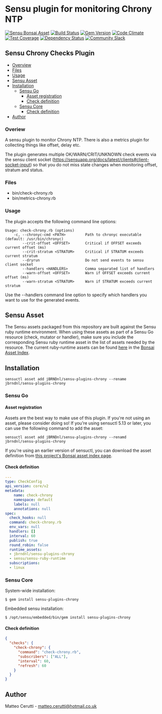 # Sensu plugin for monitoring Chrony NTP

[![Sensu Bonsai Asset](https://img.shields.io/badge/Bonsai-Download%20Me-brightgreen.svg?colorB=89C967&logo=sensu)](https://bonsai.sensu.io/assets/sensu-plugins/sensu-plugins-chrony)
[![Build Status](https://travis-ci.org/sensu-plugins/sensu-plugins-chrony.svg?branch=master)](https://travis-ci.org/sensu-plugins/sensu-plugins-chrony)
[![Gem Version](https://badge.fury.io/rb/sensu-plugins-chrony.svg)](https://badge.fury.io/rb/sensu-plugins-chrony)
[![Code Climate](https://codeclimate.com/github/sensu-plugins/sensu-plugins-chrony/badges/gpa.svg)](https://codeclimate.com/github/sensu-plugins/sensu-plugins-chrony)
[![Test Coverage](https://codeclimate.com/github/sensu-plugins/sensu-plugins-chrony/badges/coverage.svg)](https://codeclimate.com/github/sensu-plugins/sensu-plugins-chrony)
[![Dependency Status](https://gemnasium.com/sensu-plugins/sensu-plugins-chrony.svg)](https://gemnasium.com/sensu-plugins/sensu-plugins-chrony)
[![Community Slack](https://slack.sensu.io/badge.svg)](https://slack.sensu.io/badge)

## Sensu Chrony Checks Plugin

- [Overview](#overview)
- [Files](#files)
- [Usage](#usage)
- [Sensu Asset](#sensu-asset)
- [Installation](#installation)
  - [Sensu Go](#sensu-go)
    - [Asset registration](#asset-registration)
    - [Check definition](#check-definition)
  - [Sensu Core](#sensu-core)
    - [Check definition](#check-definition)
- [Author](#author)

### Overiew

A sensu plugin to monitor Chrony NTP. There is also a metrics plugin for collecting things like offset, delay etc.

The plugin generates multiple OK/WARN/CRIT/UNKNOWN check events via the sensu client socket (https://sensuapp.org/docs/latest/clients#client-socket-input) so that you do not miss state changes when monitoring offset, stratum and status.

### Files

* bin/check-chrony.rb
* bin/metrics-chrony.rb

### Usage

The plugin accepts the following command line options:

```
Usage: check-chrony.rb (options)
    -c, --chronyc-cmd <PATH>         Path to chronyc executable (default: /usr/bin/chronyc)
        --crit-offset <OFFSET>       Critical if OFFSET exceeds current offset (ms)
        --crit-stratum <STRATUM>     Critical if STRATUM exceeds current stratum
        --dryrun                     Do not send events to sensu client socket
        --handlers <HANDLERS>        Comma separated list of handlers
        --warn-offset <OFFSET>       Warn if OFFSET exceeds current offset (ms)
        --warn-stratum <STRATUM>     Warn if STRATUM exceeds current stratum
```

Use the --handlers command line option to specify which handlers you want to use for the generated events.


## Sensu Asset  
  The Sensu assets packaged from this repository are built against the Sensu ruby runtime environment. When using these assets as part of a Sensu Go resource (check, mutator or handler), make sure you include the corresponding Sensu ruby runtime asset in the list of assets needed by the resource.  The current ruby-runtime assets can be found [here](https://bonsai.sensu.io/assets/sensu/sensu-ruby-runtime) in the [Bonsai Asset Index](bonsai.sensu.io).

## Installation

`sensuctl asset add jBRNDnl/sensu-plugins-chrony --rename jbrndnl/sensu-plugins-chrony`

### Sensu Go
#### Asset registration

Assets are the best way to make use of this plugin. If you're not using an asset, please consider doing so! If you're using sensuctl 5.13 or later, you can use the following command to add the asset: 

`sensuctl asset add jBRNDnl/sensu-plugins-chrony --renamd jbrndnl/sensu-plugins-chrony`

If you're using an earlier version of sensuctl, you can download the asset definition from [this project's Bonsai asset index page](https://bonsai.sensu.io/assets/jBRNDnl/sensu-plugins-chrony).

#### Check definition

```yaml
---
type: CheckConfig
api_version: core/v2
metadata:
    name: check-chrony
    namespace: default
    labels: null
    annotations: null
spec:
  check_hooks: null
  command: check-chrony.rb
  env_vars: null
  handlers: []
  interval: 60
  publish: true
  round_robin: false
  runtime_assets:
  - jbrndnl/sensu-plugins-chrony
  - sensu/sensu-ruby-runtime
  subscriptions:
  - linux
```

### Sensu Core
System-wide installation:

    $ gem install sensu-plugins-chrony

Embedded sensu installation:

    $ /opt/sensu/embedded/bin/gem install sensu-plugins-chrony

#### Check definition
```json
{
  "checks": {
    "check-chrony": {
      "command": "check-chrony.rb",
      "subscribers": ["ALL"],
      "interval": 60,
      "refresh": 60
    }
  }
}
```

## Author
Matteo Cerutti - <matteo.cerutti@hotmail.co.uk>
